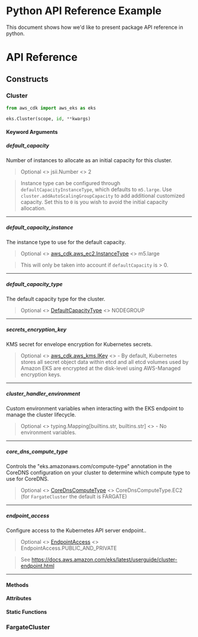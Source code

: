 # Python API Reference Example

This document shows how we'd like to present package API reference in python.

# API Reference

## Constructs

### Cluster

```python
from aws_cdk import aws_eks as eks

eks.Cluster(scope, id, **kwargs)
```

#### Keyword Arguments

##### default_capacity

Number of instances to allocate as an initial capacity for this cluster.

> Optional <> jsii.Number <> 2

> Instance type can be configured through `defaultCapacityInstanceType`, which defaults to `m5.large`.
> Use `cluster.addAutoScalingGroupCapacity` to add additional customized capacity. Set this to `0` is you wish to avoid the initial capacity allocation.

----

##### default_capacity_instance

The instance type to use for the default capacity.

> Optional <> [aws_cdk.aws_ec2.InstanceType](link) <> m5.large

> This will only be taken into account if `defaultCapacity` is > 0.

----

##### default_capacity_type

The default capacity type for the cluster.

> Optional <> [DefaultCapacityType](link) <> NODEGROUP

---

##### secrets_encryption_key

KMS secret for envelope encryption for Kubernetes secrets.

> Optional <> [aws_cdk.aws_kms.IKey](link) <> - By default, Kubernetes stores all secret object data within etcd and all etcd volumes used by Amazon EKS are encrypted at the disk-level using AWS-Managed encryption keys.

---

##### cluster_handler_environment

Custom environment variables when interacting with the EKS endpoint to manage the cluster lifecycle.

> Optional <> typing.Mapping[builtins.str, builtins.str] <> - No environment variables.

---

##### core_dns_compute_type

Controls the "eks.amazonaws.com/compute-type" annotation in the CoreDNS configuration on your cluster to determine which compute type to use for CoreDNS.

> Optional <> [CoreDnsComputeType](link) <> CoreDnsComputeType.EC2 (for `FargateCluster` the default is FARGATE)

---

##### endpoint_access

Configure access to the Kubernetes API server endpoint.. 

> Optional <> [EndpointAccess](link) <> EndpointAccess.PUBLIC_AND_PRIVATE

> See https://docs.aws.amazon.com/eks/latest/userguide/cluster-endpoint.html

---

#### Methods

#### Attributes

#### Static Functions

### FargateCluster

##
